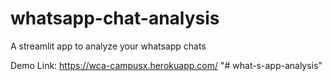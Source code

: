 # whatsapp-chat-analysis
A streamlit app to analyze your whatsapp chats

Demo Link: https://wca-campusx.herokuapp.com/
"# what-s-app-analysis" 
